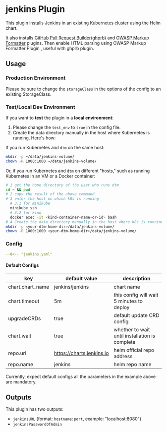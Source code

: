 # jenkins Plugin

This plugin installs [Jenkins](https://jenkins.io) in an existing Kubernetes cluster using the Helm chart.

It also installs [GitHub Pull Request Builder(ghprb)](https://plugins.jenkins.io/ghprb/) and [OWASP Markup Formatter](https://plugins.jenkins.io/antisamy-markup-formatter/) plugins. Then enable HTML parsing using OWASP Markup Formatter Plugin , useful with ghprb plugin.

## Usage

### Production Environment

Please be sure to change the `storageClass` in the options of the config to an existing StorageClass.

### Test/Local Dev Environment

If you want to **test** the plugin in a **local environment**:

1. Please change the `test_env` to `true` in the config file.
2. Create the data directory manually in the host where Kubernetes is running. Here's how:

If you run Kubernetes and `dtm` on the same host:

```bash
mkdir -p ~/data/jenkins-volume/
chown -R 1000:1000 ~/data/jenkins-volume/
```

Or, if you run Kubernetes and `dtm` on different "hosts," such as running Kubernetes in an VM or a Docker container:

```bash
# 1 get the home directory of the user who runs dtm
cd ~ && pwd
# 2 copy the result of the above command
# 3 enter the host on which k8s is running
  # 3.1 for minikube
  minikube ssh
  # 3.2 for kind
  docker exec -it <kind-container-name-or-id> bash
# 4 Create the data directory manually in the host where k8s is running:
mkdir -p <your-dtm-home-dir>/data/jenkins-volume/
chown -R 1000:1000 <your-dtm-home-dir>/data/jenkins-volume/
```

### Config

```yaml
--8<-- "jenkins.yaml"
```

#### Default Configs

| key              | default value             | description                                    |
| ----             | ----                      | ----                                           |
| chart.chart_name | jenkins/jenkins           | chart name                                     |
| chart.timeout    | 5m                        | this config will wait 5 minutes to deploy      |
| upgradeCRDs      | true                      | default update CRD config                      |
| chart.wait       | true                      | whether to wait until installation is complete |
| repo.url         | https://charts.jenkins.io | helm official repo address                     |
| repo.name        | jenkins                   | helm repo name                                 |


Currently, expect default configs all the parameters in the example above are mandatory.

## Outputs

This plugin has two outputs:

- `jenkinsURL` (format: `hostname:port`, example: "localhost:8080")
- `jenkinsPasswordOfAdmin` 
